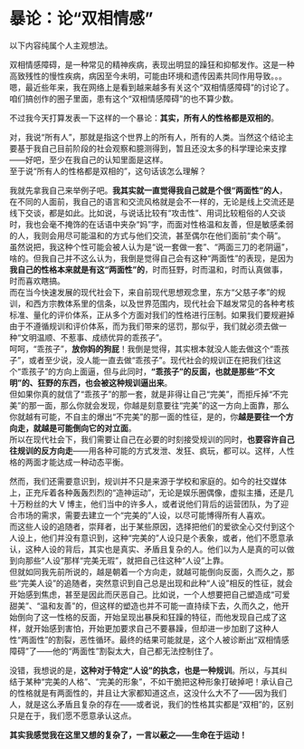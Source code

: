 # 暴论：论“双相情感”

<notice>以下内容纯属个人主观想法。</notice>

双相情感障碍，是一种常见的精神疾病，表现出明显的躁狂和抑郁发作。这是一种高致残性的慢性疾病，病因至今未明，可能由环境和遗传因素共同作用导致。。。<br>
嗯，最近些年来，我在网络上是看到越来越多有关这个“双相情感障碍”的讨论了。咱们搞创作的圈子里面，患有这个“双相情感障碍”的也不算少数。

不过我今天打算发表一下这样的一个暴论：**其实，所有人的性格都是双相的**。

对，我说“所有人”，那就是指这个世界上的所有人，所有的人类。当然这个结论主要基于我自己目前阶段的社会观察和臆测得到，暂且还没太多的科学理论来支撑——好吧，至少在我自己的认知里面是这样。<br>
至于说“所有人的性格都是双相的”，这句话该怎么理解？

我就先拿我自己来举例子吧。**我其实就一直觉得我自己就是个很“两面性”的人**，在不同的人面前，我自己的语言和交流风格就是会不一样的，无论是线上交流还是线下交谈，都是如此。比如说，与说话比较有“攻击性”、用词比较粗俗的人交谈时，我也会毫不掩饰的在话语中夹杂“妈”字，而面对性格温和友善，但是敏感柔弱的人，我则会用尽可能温和的方式与他们交流，甚至偶尔在他们面前“卖个萌”。<br>
虽然说把，我这种个性可能会被人认为是“说一套做一套”、“两面三刀的老阴逼”，啥的。但我自己并不这么认为，我倒是觉得自己会有这种“两面性”的表现，是因为**我自己的性格本来就是有这“两面性”的**，时而狂野，时而温和，时而认真做事，时而喜欢瞎搞。<br>
而在当今快速发展的现代社会下，来自前现代思想观念里，东方“父慈子孝”的规训，和西方宗教体系里的信条，以及世界范围内，现代社会下越发常见的各种考核标准、量化的评价体系，正从多个方面对我们的性格进行压制。如果我们要规避掉由于不遵循规训和评价体系，而为我们带来的惩罚，那似乎，我们就必须去做一种“文明温顺、不惹事、成绩优异的乖孩子”。<br>
呵呵，“乖孩子”，**放你妈的狗屁**！我倒是觉得，其实根本就没人能去做这个“乖孩子”，或者至少说，没人能一直去做“乖孩子”。现代社会的规训正在把我们往这个“乖孩子”的方向上面逼，但与此同时，**“乖孩子”的反面，也就是那些“不文明”的、狂野的东西，也会被这种规训逼出来**。<br>
但如果你真的就信了“乖孩子”的那一套，就是非得让自己“完美”，而拒斥掉“不完美”的那一面，那么你就会发现，你越是刻意要往“完美”的这一方向上面靠，那么你就越有可能，不自主的爆出“不完美”的那一面的性征，是的，你**越是要往一个方向走，就越是可能倒向它的对立面**。<br>
所以在现代社会下，我们需要让自己在必要的时刻接受规训的同时，**也要容许自己往规训的反方向走**——用各种可能的方式发泄、发狂、疯玩，都可以。这样，人性格的两面才能达成一种动态平衡。

然而，我们还需要意识到，规训并不只是来源于学校和家庭的。如今的社交媒体上，正充斥着各种轰轰烈烈的“造神运动”，无论是娱乐圈偶像，虚拟主播，还是几十万粉丝的大 V 博主，他们当中的许多人，或者说他们背后的运营团队，为了迎合市场的需求，需要去建立一个“完美的”人设，以尽可能博得所有人喜欢。<br>
而这些人设的追随者，崇拜者，出于某些原因，选择把他们的爱欲全心交付到这个人设上，他们并没有意识到，这种“完美的”人设只是个表象，或者，他们不愿意承认，这种人设的背后，其实也是真实、矛盾且复杂的人。他们以为人是真的可以做到向那些“人设”那样“完美无瑕”，就把自己往这种“人设”上靠。<br>
但就如同我先前所说的，越是朝着一个方向走，就越可能倒向反面，久而久之，那些“完美人设”的追随者，突然意识到自己总是出现和此种“人设”相反的性征，就会开始感到焦虑，甚至是因此而厌恶自己。比如说，一个人想要把自己塑造成“可爱甜美”、“温和友善”的，但这样的塑造也并不可能一直持续下去，久而久之，他开始倒向了这一性格的反面，开始呈现出暴戾和狂躁的特征，而他发现自己成了这样，就开始感到害怕，开始更加要求自己不要暴躁，但却进一步加剧了这种人性“两面性”的割裂，恶性循环。最终的结果可能就是，这个人被诊断出“双相情感障碍”了——他的“两面性”割裂太大，自己都无法控制住了。

没错，我想说的是，**这种对于特定“人设”的执念，也是一种规训**。所以，与其纠结于某种“完美的人格”、“完美的形象”，不如干脆把这种形象打破掉吧！承认自己的性格就是有两面性的，并且让大家都知道这点，这没什么大不了——因为我们人，就是这么矛盾且复杂的存在——或者说，我们的性格其实都是“双相”的，区别只是在于，我们愿不愿意承认这点。

**其实我感觉我在这里又想的复杂了，一言以蔽之——生命在于运动！**